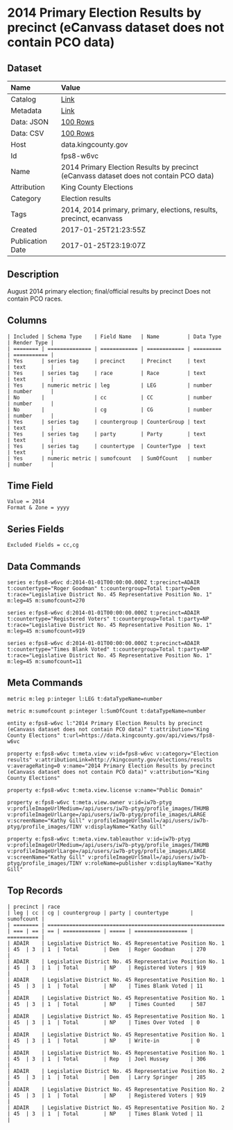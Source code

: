 # 2014 Primary Election Results by precinct (eCanvass dataset does not contain PCO data)

## Dataset

| Name | Value |
| :--- | :---- |
| Catalog | [Link](https://catalog.data.gov/dataset/2014-primary-election-results-by-precinct-ecanvass-dataset-does-not-contain-pco-data) |
| Metadata | [Link](https://data.kingcounty.gov/api/views/fps8-w6vc) |
| Data: JSON | [100 Rows](https://data.kingcounty.gov/api/views/fps8-w6vc/rows.json?max_rows=100) |
| Data: CSV | [100 Rows](https://data.kingcounty.gov/api/views/fps8-w6vc/rows.csv?max_rows=100) |
| Host | data.kingcounty.gov |
| Id | fps8-w6vc |
| Name | 2014 Primary Election Results by precinct (eCanvass dataset does not contain PCO data) |
| Attribution | King County Elections |
| Category | Election results |
| Tags | 2014, 2014 primary, primary, elections, results, precinct, ecanvass |
| Created | 2017-01-25T21:23:55Z |
| Publication Date | 2017-01-25T23:19:07Z |

## Description

August 2014 primary election; final/official results by precinct Does not contain PCO races.

## Columns

```ls
| Included | Schema Type    | Field Name   | Name         | Data Type | Render Type |
| ======== | ============== | ============ | ============ | ========= | =========== |
| Yes      | series tag     | precinct     | Precinct     | text      | text        |
| Yes      | series tag     | race         | Race         | text      | text        |
| Yes      | numeric metric | leg          | LEG          | number    | number      |
| No       |                | cc           | CC           | number    | number      |
| No       |                | cg           | CG           | number    | number      |
| Yes      | series tag     | countergroup | CounterGroup | text      | text        |
| Yes      | series tag     | party        | Party        | text      | text        |
| Yes      | series tag     | countertype  | CounterType  | text      | text        |
| Yes      | numeric metric | sumofcount   | SumOfCount   | number    | number      |
```

## Time Field

```ls
Value = 2014
Format & Zone = yyyy
```

## Series Fields

```ls
Excluded Fields = cc,cg
```

## Data Commands

```ls
series e:fps8-w6vc d:2014-01-01T00:00:00.000Z t:precinct=ADAIR t:countertype="Roger Goodman" t:countergroup=Total t:party=Dem t:race="Legislative District No. 45 Representative Position No. 1" m:leg=45 m:sumofcount=270

series e:fps8-w6vc d:2014-01-01T00:00:00.000Z t:precinct=ADAIR t:countertype="Registered Voters" t:countergroup=Total t:party=NP t:race="Legislative District No. 45 Representative Position No. 1" m:leg=45 m:sumofcount=919

series e:fps8-w6vc d:2014-01-01T00:00:00.000Z t:precinct=ADAIR t:countertype="Times Blank Voted" t:countergroup=Total t:party=NP t:race="Legislative District No. 45 Representative Position No. 1" m:leg=45 m:sumofcount=11
```

## Meta Commands

```ls
metric m:leg p:integer l:LEG t:dataTypeName=number

metric m:sumofcount p:integer l:SumOfCount t:dataTypeName=number

entity e:fps8-w6vc l:"2014 Primary Election Results by precinct (eCanvass dataset does not contain PCO data)" t:attribution="King County Elections" t:url=https://data.kingcounty.gov/api/views/fps8-w6vc

property e:fps8-w6vc t:meta.view v:id=fps8-w6vc v:category="Election results" v:attributionLink=http://kingcounty.gov/elections/results v:averageRating=0 v:name="2014 Primary Election Results by precinct (eCanvass dataset does not contain PCO data)" v:attribution="King County Elections"

property e:fps8-w6vc t:meta.view.license v:name="Public Domain"

property e:fps8-w6vc t:meta.view.owner v:id=iw7b-ptyg v:profileImageUrlMedium=/api/users/iw7b-ptyg/profile_images/THUMB v:profileImageUrlLarge=/api/users/iw7b-ptyg/profile_images/LARGE v:screenName="Kathy Gill" v:profileImageUrlSmall=/api/users/iw7b-ptyg/profile_images/TINY v:displayName="Kathy Gill"

property e:fps8-w6vc t:meta.view.tableauthor v:id=iw7b-ptyg v:profileImageUrlMedium=/api/users/iw7b-ptyg/profile_images/THUMB v:profileImageUrlLarge=/api/users/iw7b-ptyg/profile_images/LARGE v:screenName="Kathy Gill" v:profileImageUrlSmall=/api/users/iw7b-ptyg/profile_images/TINY v:roleName=publisher v:displayName="Kathy Gill"
```

## Top Records

```ls
| precinct | race                                                      | leg | cc | cg | countergroup | party | countertype       | sumofcount | 
| ======== | ========================================================= | === | == | == | ============ | ===== | ================= | ========== | 
| ADAIR    | Legislative District No. 45 Representative Position No. 1 | 45  | 3  | 1  | Total        | Dem   | Roger Goodman     | 270        | 
| ADAIR    | Legislative District No. 45 Representative Position No. 1 | 45  | 3  | 1  | Total        | NP    | Registered Voters | 919        | 
| ADAIR    | Legislative District No. 45 Representative Position No. 1 | 45  | 3  | 1  | Total        | NP    | Times Blank Voted | 11         | 
| ADAIR    | Legislative District No. 45 Representative Position No. 1 | 45  | 3  | 1  | Total        | NP    | Times Counted     | 587        | 
| ADAIR    | Legislative District No. 45 Representative Position No. 1 | 45  | 3  | 1  | Total        | NP    | Times Over Voted  | 0          | 
| ADAIR    | Legislative District No. 45 Representative Position No. 1 | 45  | 3  | 1  | Total        | NP    | Write-in          | 0          | 
| ADAIR    | Legislative District No. 45 Representative Position No. 1 | 45  | 3  | 1  | Total        | Rep   | Joel Hussey       | 306        | 
| ADAIR    | Legislative District No. 45 Representative Position No. 2 | 45  | 3  | 1  | Total        | Dem   | Larry Springer    | 285        | 
| ADAIR    | Legislative District No. 45 Representative Position No. 2 | 45  | 3  | 1  | Total        | NP    | Registered Voters | 919        | 
| ADAIR    | Legislative District No. 45 Representative Position No. 2 | 45  | 3  | 1  | Total        | NP    | Times Blank Voted | 11         | 
```